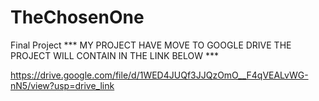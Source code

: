 # TheChosenOne
 Final Project 
*** MY PROJECT HAVE MOVE TO GOOGLE DRIVE 
THE PROJECT WILL CONTAIN IN THE LINK BELOW ***

https://drive.google.com/file/d/1WED4JUQf3JJQzOmO__F4qVEALvWG-nN5/view?usp=drive_link
